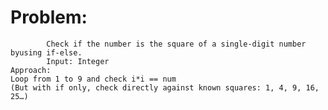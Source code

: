 # Problem:
            Check if the number is the square of a single-digit number byusing if-else.
            Input: Integer
    Approach:
    Loop from 1 to 9 and check i*i == num
    (But with if only, check directly against known squares: 1, 4, 9, 16, 25…)